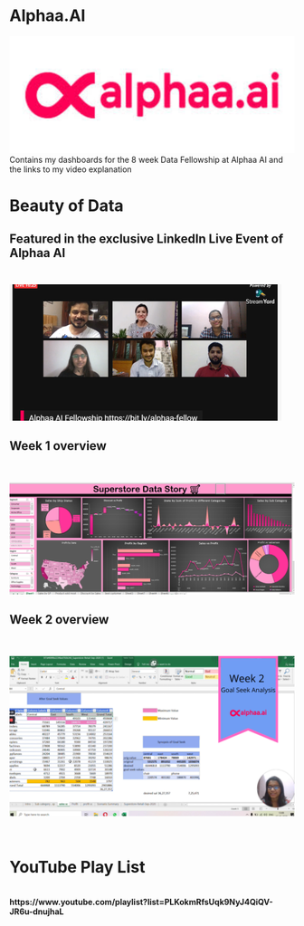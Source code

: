 # Alphaa.AI
<centre> 
  <img src="https://github.com/bhanvimenghani/Alphaa.AI/blob/main/assets/alpha.jpg" width=600> </center>
Contains my dashboards for the 8 week Data Fellowship at Alphaa AI and the links to my video explanation

# Beauty of Data
## Featured in the exclusive <b> LinkedIn Live Event of Alphaa AI <br><br>
<img src="https://github.com/bhanvimenghani/Alphaa.AI/blob/main/assets/likedlivve.png">
  
## Week 1 overview
<br><br>
<img src="https://github.com/bhanvimenghani/Alphaa.AI/blob/main/assets/superstorestory.png">
<br>
## Week 2 overview
<br><br><img src="https://github.com/bhanvimenghani/Alphaa.AI/blob/main/assets/Week%202%20Goal%20Seek%20Analysis.png">

<br>

# YouTube Play List
<br>
https://www.youtube.com/playlist?list=PLKokmRfsUqk9NyJ4QiQV-JR6u-dnujhaL
